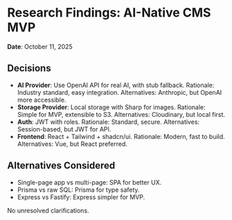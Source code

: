 # Research Findings: AI-Native CMS MVP

**Date**: October 11, 2025

## Decisions

- **AI Provider**: Use OpenAI API for real AI, with stub fallback. Rationale: Industry standard, easy integration. Alternatives: Anthropic, but OpenAI more accessible.
- **Storage Provider**: Local storage with Sharp for images. Rationale: Simple for MVP, extensible to S3. Alternatives: Cloudinary, but local first.
- **Auth**: JWT with roles. Rationale: Standard, secure. Alternatives: Session-based, but JWT for API.
- **Frontend**: React + Tailwind + shadcn/ui. Rationale: Modern, fast to build. Alternatives: Vue, but React preferred.

## Alternatives Considered

- Single-page app vs multi-page: SPA for better UX.
- Prisma vs raw SQL: Prisma for type safety.
- Express vs Fastify: Express simpler for MVP.

No unresolved clarifications.